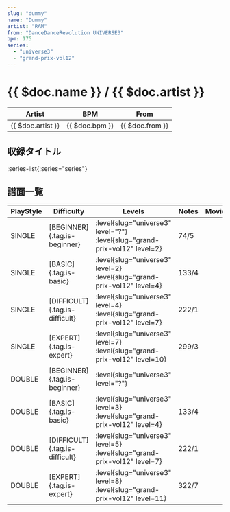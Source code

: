 ```yaml
---
slug: "dummy"
name: "Dummy"
artist: "RAM"
from: "DanceDanceRevolution UNIVERSE3"
bpm: 175
series:
  - "universe3"
  - "grand-prix-vol12"
---
```


# {{ $doc.name }} / {{ $doc.artist }}

|Artist|BPM|From|
|------|---|----|
|{{ $doc.artist }}|{{ $doc.bpm }}|{{ $doc.from }}|

## 収録タイトル

:series-list{:series="series"}

## 譜面一覧

|PlayStyle|Difficulty|Levels|Notes|Movie|
|---------|----------|------|-----|-----|
|SINGLE|[BEGINNER]{.tag.is-beginner}|<div class="field is-grouped is-grouped-multiline"> :level{slug="universe3" level="?"} :level{slug="grand-prix-vol12" level=2}</div>|74/5||
|SINGLE|[BASIC]{.tag.is-basic}|<div class="field is-grouped is-grouped-multiline"> :level{slug="universe3" level=2} :level{slug="grand-prix-vol12" level=4}</div>|133/4||
|SINGLE|[DIFFICULT]{.tag.is-difficult}|<div class="field is-grouped is-grouped-multiline"> :level{slug="universe3" level=4} :level{slug="grand-prix-vol12" level=7}</div>|222/1||
|SINGLE|[EXPERT]{.tag.is-expert}|<div class="field is-grouped is-grouped-multiline"> :level{slug="universe3" level=7} :level{slug="grand-prix-vol12" level=10}</div>|299/3||
|DOUBLE|[BEGINNER]{.tag.is-beginner}|<div class="field is-grouped is-grouped-multiline"> :level{slug="universe3" level="?"}</div>|||
|DOUBLE|[BASIC]{.tag.is-basic}|<div class="field is-grouped is-grouped-multiline"> :level{slug="universe3" level=3} :level{slug="grand-prix-vol12" level=4}</div>|133/4||
|DOUBLE|[DIFFICULT]{.tag.is-difficult}|<div class="field is-grouped is-grouped-multiline"> :level{slug="universe3" level=5} :level{slug="grand-prix-vol12" level=7}</div>|222/1||
|DOUBLE|[EXPERT]{.tag.is-expert}|<div class="field is-grouped is-grouped-multiline"> :level{slug="universe3" level=8} :level{slug="grand-prix-vol12" level=11}</div>|322/7||
